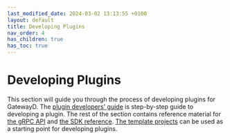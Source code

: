 ```yaml
---
last_modified_date: 2024-03-02 13:13:55 +0100
layout: default
title: Developing Plugins
nav_order: 4
has_children: true
has_toc: true
---
```


# Developing Plugins

This section will guide you through the process of developing plugins for GatewayD. The [plugin developers' guide](/developing-plugins/plugin-developers-guide) is step-by-step guide to developing a plugin. The rest of the section contains reference material for [the gRPC API](/developing-plugins/grpc-api-reference) and [the SDK reference](/developing-plugins/sdk-reference). [The template projects](/developing-plugins/template-projects) can be used as a starting point for developing plugins.
